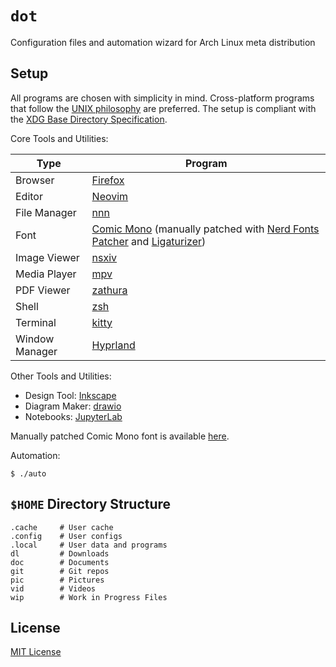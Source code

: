 # `dot`

Configuration files and automation wizard for Arch Linux meta distribution

## Setup

All programs are chosen with simplicity in mind. Cross-platform programs that follow the [UNIX
philosophy][unix] are preferred. The setup is compliant with the [XDG Base Directory
Specification][xdg].

Core Tools and Utilities:

| Type           | Program                                                                                                               |
| -------------- | --------------------------------------------------------------------------------------------------------------------- |
| Browser        | [Firefox][firefox]                                                                                                    |
| Editor         | [Neovim][neovim]                                                                                                      |
| File Manager   | [nnn][nnn]                                                                                                            |
| Font           | [Comic Mono][comicmono] (manually patched with [Nerd Fonts Patcher][nerdfontspatcher] and [Ligaturizer][ligaturizer]) |
| Image Viewer   | [nsxiv][nsxiv]                                                                                                        |
| Media Player   | [mpv][mpv]                                                                                                            |
| PDF Viewer     | [zathura][zathura]                                                                                                    |
| Shell          | [zsh][zsh]                                                                                                            |
| Terminal       | [kitty][kitty]                                                                                                        |
| Window Manager | [Hyprland][hyprland]                                                                                                  |

Other Tools and Utilities:

- Design Tool: [Inkscape][inkscape]
- Diagram Maker: [drawio][drawio]
- Notebooks: [JupyterLab][jupyterlab]

Manually patched Comic Mono font is available [here][font].

Automation:

```console
$ ./auto
```

## `$HOME` Directory Structure

```console
.cache     # User cache
.config    # User configs
.local     # User data and programs
dl         # Downloads
doc        # Documents
git        # Git repos
pic        # Pictures
vid        # Videos
wip        # Work in Progress Files
```

## License

[MIT License][license]

[unix]: https://en.wikipedia.org/wiki/Unix_philosophy
[xdg]: https://specifications.freedesktop.org/basedir-spec/basedir-spec-latest.html
[firefox]: https://www.mozilla.org/en-US/firefox/new/
[neovim]: https://github.com/neovim/neovim
[nnn]: https://github.com/jarun/nnn
[comicmono]: https://github.com/dtinth/comic-mono-font
[nerdfontspatcher]: https://github.com/ryanoasis/nerd-fonts#font-patcher
[ligaturizer]: https://github.com/ToxicFrog/Ligaturizer
[nsxiv]: https://github.com/nsxiv/nsxiv
[mpv]: https://github.com/mpv-player/mpv
[zathura]: https://en.wikipedia.org/wiki/Zathura_(document_viewer)
[zsh]: https://github.com/zsh-users/zsh
[kitty]: https://github.com/kovidgoyal/kitty
[hyprland]: https://github.com/hyprwm/Hyprland
[inkscape]: https://gitlab.com/inkscape/inkscape
[drawio]: https://github.com/jgraph/drawio-desktop
[jupyterlab]: https://jupyter.org
[font]: https://github.com/oniani/dot/tree/main/.local/share/fonts/ttf
[license]: LICENSE
